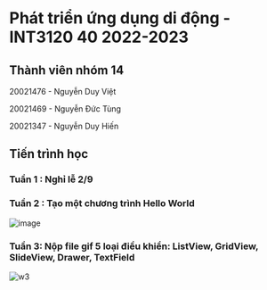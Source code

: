 # Phát triển ứng dụng di động - INT3120 40 2022-2023

## Thành viên nhóm 14

20021476 - Nguyễn Duy Việt

20021469 - Nguyễn Đức Tùng

20021347 - Nguyễn Duy Hiến

## Tiến trình học

### Tuần 1 : Nghỉ lễ 2/9

### Tuần 2 : Tạo một chương trình Hello World

![image](https://user-images.githubusercontent.com/78079771/190576884-88bf24ff-82ce-411e-a78e-82ee01228a58.png)

### Tuần 3: Nộp file gif 5 loại điều khiển: ListView, GridView, SlideView, Drawer, TextField

![w3](https://user-images.githubusercontent.com/78094729/191904598-00382d74-1fc4-4333-a587-7365277371f0.gif)


